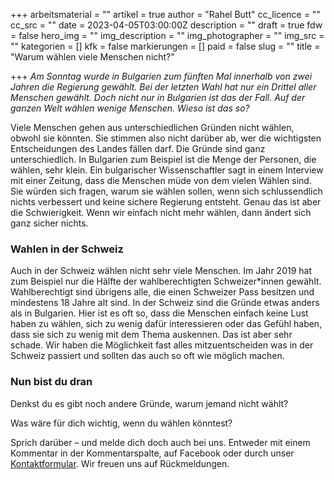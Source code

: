 +++
arbeitsmaterial = ""
artikel = true
author = "Rahel Butt"
cc_licence = ""
cc_src = ""
date = 2023-04-05T03:00:00Z
description = ""
draft = true
fdw = false
hero_img = ""
img_description = ""
img_photographer = ""
img_src = ""
kategorien = []
kfk = false
markierungen = []
paid = false
slug = ""
title = "Warum wählen viele Menschen nicht?"

+++
_Am Sonntag wurde in Bulgarien zum fünften Mal innerhalb von zwei Jahren die Regierung gewählt. Bei der letzten Wahl hat nur ein Drittel aller Menschen gewählt. Doch nicht nur in Bulgarien ist das der Fall. Auf der ganzen Welt wählen wenige Menschen. Wieso ist das so?_

Viele Menschen gehen aus unterschiedlichen Gründen nicht wählen, obwohl sie könnten. Sie stimmen also nicht darüber ab, wer die wichtigsten Entscheidungen des Landes fällen darf. Die Gründe sind ganz unterschiedlich. In Bulgarien zum Beispiel ist die Menge der Personen, die wählen, sehr klein. Ein bulgarischer Wissenschaftler sagt in einem Interview mit einer Zeitung, dass die Menschen müde von dem vielen Wählen sind. Sie würden sich fragen, warum sie wählen sollen, wenn sich schlussendlich nichts verbessert und keine sichere Regierung entsteht. Genau das ist aber die Schwierigkeit. Wenn wir einfach nicht mehr wählen, dann ändert sich ganz sicher nichts.

### Wahlen in der Schweiz

Auch in der Schweiz wählen nicht sehr viele Menschen. Im Jahr 2019 hat zum Beispiel nur die Hälfte der wahlberechtigten Schweizer*innen gewählt. Wahlberechtigt sind übrigens alle, die einen Schweizer Pass besitzen und mindestens 18 Jahre alt sind. In der Schweiz sind die Gründe etwas anders als in Bulgarien. Hier ist es oft so, dass die Menschen einfach keine Lust haben zu wählen, sich zu wenig dafür interessieren oder das Gefühl haben, dass sie sich zu wenig mit dem Thema auskennen. Das ist aber sehr schade. Wir haben die Möglichkeit fast alles mitzuentscheiden was in der Schweiz passiert und sollten das auch so oft wie möglich machen.

### Nun bist du dran

Denkst du es gibt noch andere Gründe, warum jemand nicht wählt?

Was wäre für dich wichtig, wenn du wählen könntest?  
  
Sprich darüber – und melde dich doch auch bei uns. Entweder mit einem Kommentar in der Kommentarspalte, auf Facebook oder durch unser [Kontaktformular](https://www.chinderzytig.ch/kontakt/). Wir freuen uns auf Rückmeldungen.